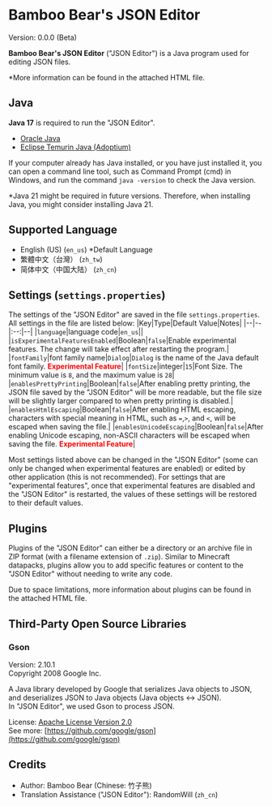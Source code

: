 # Bamboo Bear's JSON Editor
Version: 0.0.0 (Beta)

**Bamboo Bear's JSON Editor** ("JSON Editor") is a Java program used for editing JSON files.

\*More information can be found in the attached HTML file.

## Java
**Java 17** is required to run the "JSON Editor".
- [Oracle Java](https://www.oracle.com/java/technologies/downloads/)
- [Eclipse Temurin Java (Adoptium)](https://adoptium.net/temurin/releases/?version=17)

If your computer already has Java installed, or you have just installed it, you can open a command line tool, such as Command Prompt (cmd) in Windows, and run the command `java -version` to check the Java version.

\*Java 21 might be required in future versions. Therefore, when installing Java, you might consider installing Java 21.

## Supported Language
- English (US) (`en_us`) *Default Language
- 繁體中文（台灣） (`zh_tw`)
- 简体中文（中国大陆） (`zh_cn`)

## Settings (`settings.properties`)
The settings of the "JSON Editor" are saved in the file `settings.properties`. All settings in the file are listed below:
|Key|Type|Default Value|Notes|
|--|--|:--:|--|
|`language`|language code|`en_us`||
|`isExperimentalFeaturesEnabled`|Boolean|`false`|Enable experimental features. The change will take effect after restarting the program.|
|`fontFamily`|font family name|`Dialog`|`Dialog` is the name of the Java default font family. <b style="color:red">Experimental Feature</b>|
|`fontSize`|integer|`15`|Font Size. The minimum value is `8`, and the maximum value is `28`|
|`enablesPrettyPrinting`|Boolean|`false`|After enabling pretty printing, the JSON file saved by the "JSON Editor" will be more readable, but the file size will be slightly larger compared to when pretty printing is disabled.|
|`enablesHtmlEscaping`|Boolean|`false`|After enabling HTML escaping, characters with special meaning in HTML, such as `=`,`>`, and `<`, will be escaped when saving the file.|
|`enablesUnicodeEscaping`|Boolean|`false`|After enabling Unicode escaping, non-ASCII characters will be escaped when saving the file. <b style="color:red">Experimental Feature</b>|

Most settings listed above can be changed in the "JSON Editor" (some can only be changed when experimental features are enabled) or edited by other application (this is not recommended). For settings that are "experimental features", once that experimental features are disabled and the "JSON Editor" is restarted, the values of these settings will be restored to their default values.

## Plugins
Plugins of the "JSON Editor" can either be a directory or an archive file in ZIP format (with a filename extension of `.zip`). Similar to Minecraft datapacks, plugins allow you to add specific features or content to the "JSON Editor" without needing to write any code.

Due to space limitations, more information about plugins can be found in the attached HTML file.

## Third-Party Open Source Libraries
### Gson
Version: 2.10.1<br>
Copyright 2008 Google Inc.

A Java library developed by Google that serializes Java objects to JSON, and deserializes JSON to Java objects (Java objects <-> JSON).<br>
In "JSON Editor", we used Gson to process JSON.

License: [Apache License Version 2.0](http://www.apache.org/licenses/LICENSE-2.0)<br>
See more: [https://github.com/google/gson](https://github.com/google/gson)

## Credits
- Author: Bamboo Bear (Chinese: 竹子熊)
- Translation Assistance ("JSON Editor"): RandomWill (`zh_cn`)